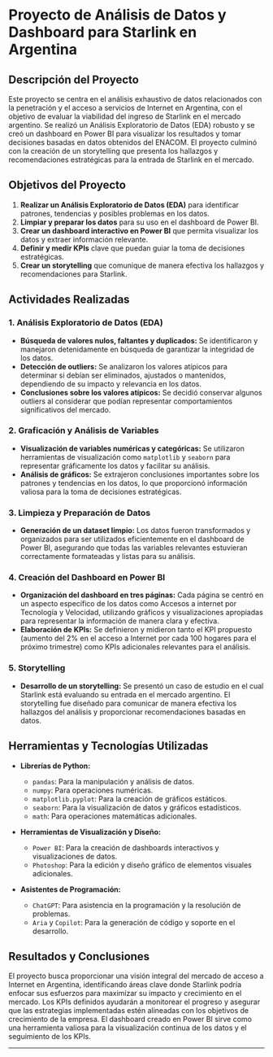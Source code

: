 # Proyecto de Análisis de Datos y Dashboard para Starlink en Argentina

## Descripción del Proyecto

Este proyecto se centra en el análisis exhaustivo de datos relacionados con la penetración y el acceso a servicios de Internet en Argentina, con el objetivo de evaluar la viabilidad del ingreso de Starlink en el mercado argentino. Se realizó un Análisis Exploratorio de Datos (EDA) robusto y se creó un dashboard en Power BI para visualizar los resultados y tomar decisiones basadas en datos obtenidos del ENACOM. El proyecto culminó con la creación de un storytelling que presenta los hallazgos y recomendaciones estratégicas para la entrada de Starlink en el mercado.

## Objetivos del Proyecto

1. **Realizar un Análisis Exploratorio de Datos (EDA)** para identificar patrones, tendencias y posibles problemas en los datos.
2. **Limpiar y preparar los datos** para su uso en el dashboard de Power BI.
3. **Crear un dashboard interactivo en Power BI** que permita visualizar los datos y extraer información relevante.
4. **Definir y medir KPIs** clave que puedan guiar la toma de decisiones estratégicas.
5. **Crear un storytelling** que comunique de manera efectiva los hallazgos y recomendaciones para Starlink.

## Actividades Realizadas

### 1. Análisis Exploratorio de Datos (EDA)

- **Búsqueda de valores nulos, faltantes y duplicados:** Se identificaron y manejaron detenidamente en búsqueda de garantizar la integridad de los datos.
- **Detección de outliers:** Se analizaron los valores atípicos para determinar si debían ser eliminados, ajustados o mantenidos, dependiendo de su impacto y relevancia en los datos.
- **Conclusiones sobre los valores atípicos:** Se decidió conservar algunos outliers al considerar que podían representar comportamientos significativos del mercado.
  
### 2. Graficación y Análisis de Variables

- **Visualización de variables numéricas y categóricas:** Se utilizaron herramientas de visualización como `matplotlib` y `seaborn` para representar gráficamente los datos y facilitar su análisis.
- **Análisis de gráficos:** Se extrajeron conclusiones importantes sobre los patrones y tendencias en los datos, lo que proporcionó información valiosa para la toma de decisiones estratégicas.

### 3. Limpieza y Preparación de Datos

- **Generación de un dataset limpio:** Los datos fueron transformados y organizados para ser utilizados eficientemente en el dashboard de Power BI, asegurando que todas las variables relevantes estuvieran correctamente formateadas y listas para su análisis.

### 4. Creación del Dashboard en Power BI

- **Organización del dashboard en tres páginas:** Cada página se centró en un aspecto específico de los datos como Accesos a internet por Tecnología y Velocidad, utilizando gráficos y visualizaciones apropiadas para representar la información de manera clara y efectiva.
- **Elaboración de KPIs:** Se definieron y midieron tanto el KPI propuesto (aumento del 2% en el acceso a Internet por cada 100 hogares para el próximo trimestre) como KPIs adicionales relevantes para el análisis.

### 5. Storytelling

- **Desarrollo de un storytelling:** Se presentó un caso de estudio en el cual Starlink está evaluando su entrada en el mercado argentino. El storytelling fue diseñado para comunicar de manera efectiva los hallazgos del análisis y proporcionar recomendaciones basadas en datos.

## Herramientas y Tecnologías Utilizadas

- **Librerías de Python:**
  - `pandas`: Para la manipulación y análisis de datos.
  - `numpy`: Para operaciones numéricas.
  - `matplotlib.pyplot`: Para la creación de gráficos estáticos.
  - `seaborn`: Para la visualización de datos y gráficos estadísticos.
  - `math`: Para operaciones matemáticas adicionales.

- **Herramientas de Visualización y Diseño:**
  - `Power BI`: Para la creación de dashboards interactivos y visualizaciones de datos.
  - `Photoshop`: Para la edición y diseño gráfico de elementos visuales adicionales.

- **Asistentes de Programación:**
  - `ChatGPT`: Para asistencia en la programación y la resolución de problemas.
  - `Aria` y `Copilot`: Para la generación de código y soporte en el desarrollo.

## Resultados y Conclusiones

El proyecto busca proporcionar una visión integral del mercado de acceso a Internet en Argentina, identificando áreas clave donde Starlink podría enfocar sus esfuerzos para maximizar su impacto y crecimiento en el mercado. Los KPIs definidos ayudarán a monitorear el progreso y asegurar que las estrategias implementadas estén alineadas con los objetivos de crecimiento de la empresa. El dashboard creado en Power BI sirve como una herramienta valiosa para la visualización continua de los datos y el seguimiento de los KPIs.

---
